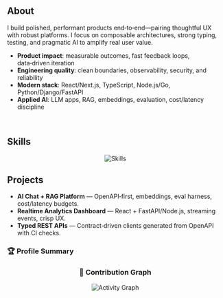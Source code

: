 <!-- Israel — Modern Professional GitHub Profile README -->

<div align="center">

<!-- Animated header (stable, ASCII-only, URL-encoded) -->
<img src="https://capsule-render.vercel.app/api?type=waving&color=0:22d3ee,50:a78bfa,100:f472b6&height=180&section=header&text=Israel%20-%20Senior%20Full-Stack%20%26%20AI%20Engineer&fontSize=28&animation=twinkling&fontColor=ffffff" alt="" />

<!-- Subheadline with reliable typing SVG (ASCII-only) -->
<img src="https://readme-typing-svg.demolab.com?font=Fira+Code&weight=600&size=16&duration=2200&pause=1200&center=true&vCenter=true&width=650&lines=Production-grade+apps%2C+robust+APIs%2C+and+applied+AI;React+%7C+Node.js+%7C+Python+%7C+Django+%7C+FastAPI+%7C+Go+%7C+Laravel;OpenAPI-first+%7C+LLMs+%7C+RAG+%7C+Observability" alt="" />


</div>



## About

I build polished, performant products end‑to‑end—pairing thoughtful UX with robust platforms. I focus on composable architectures, strong typing, testing, and pragmatic AI to amplify real user value.

- **Product impact**: measurable outcomes, fast feedback loops, data‑driven iteration
- **Engineering quality**: clean boundaries, observability, security, and reliability
- **Modern stack**: React/Next.js, TypeScript, Node.js/Go, Python/Django/FastAPI
- **Applied AI**: LLM apps, RAG, embeddings, evaluation, cost/latency discipline

<div align="center">
<img src="https://img.shields.io/badge/Design%20Thinking-f472b6?style=flat&logo=figma&logoColor=white" alt="" />
<img src="https://img.shields.io/badge/Platform%20Engineering-a78bfa?style=flat&logo=docker&logoColor=white" alt="" />
<img src="https://img.shields.io/badge/AI%20Systems-22d3ee?style=flat&logo=openai&logoColor=white" alt="" />
</div>



## Skills

<div align="center">

<img src="https://skillicons.dev/icons?i=react,nextjs,ts,nodejs,python,django,fastapi,go,laravel,graphql,redis,postgres,mysql,mongodb,docker,kubernetes,aws,azure,git,githubactions&perline=10" alt="Skills" />

</div>



## Projects

- <strong>AI Chat + RAG Platform</strong> — OpenAPI‑first, embeddings, eval harness, cost/latency budgets.
- <strong>Realtime Analytics Dashboard</strong> — React + FastAPI/Node.js, streaming events, crisp UX.
- <strong>Typed REST APIs</strong> — Contract‑driven clients generated from OpenAPI with CI checks.

### 🏆 Profile Summary

<div align="center">


### 🎯 Contribution Graph
<img src="https://github-readme-activity-graph.vercel.app/graph?username=LLallouz&theme=tokyonight&area=true&hide_border=true&radius=12&bg_color=0D1117&title_color=58A6FF&color=58A6FF&line=58A6FF&point=FF6B6B&area_color=58A6FF" alt="Activity Graph" />

</div>
